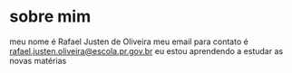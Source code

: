 # sobre mim #
meu nome é Rafael Justen de Oliveira
meu email para contato é rafael.justen.oliveira@escola.pr.gov.br
eu estou aprendendo a estudar as novas matérias


